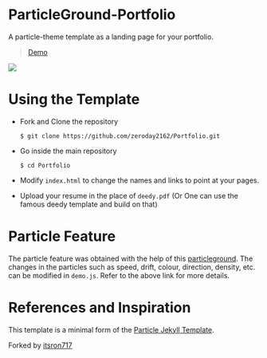 # ParticleGround-Portfolio

A particle-theme template as a landing page for your portfolio.

> [Demo](https://hackerj.kr)

<img src="particle_demo/particle_demo.png"/>

# Using the Template

  - Fork and Clone the repository

    ```
    $ git clone https://github.com/zeroday2162/Portfolio.git
    ```
 
  - Go inside the main repository
  
    ```
    $ cd Portfolio
    ```
    
  - Modify `index.html` to change the names and links to point at your pages.
  
  - Upload your resume in the place of `deedy.pdf` (Or One can use the famous deedy template and build on that)
   
# Particle Feature

The particle feature was obtained with the help of this [particleground](https://github.com/jnicol/particleground). The changes in the particles such as speed, drift, colour, direction, density, etc. can be modified in `demo.js`. Refer to the above link for more details.


# References and Inspiration

This template is a minimal form of the [Particle Jekyll Template](https://github.com/nrandecker/particle).

Forked by [itsron717](https://github.com/itsron717)
